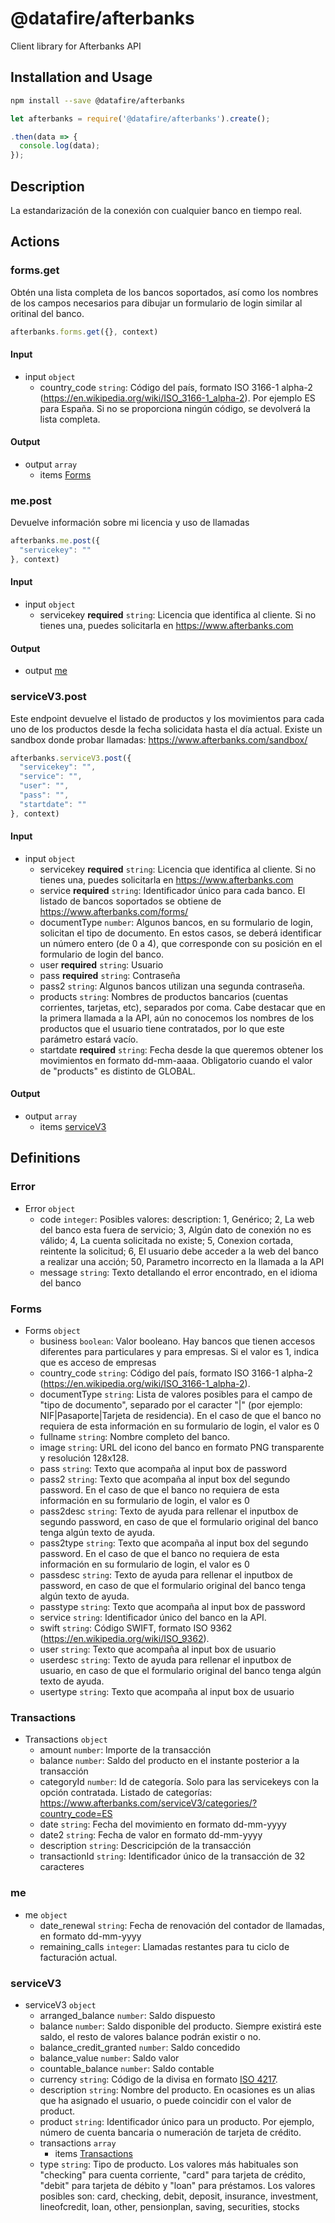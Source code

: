 # @datafire/afterbanks

Client library for Afterbanks API

## Installation and Usage
```bash
npm install --save @datafire/afterbanks
```
```js
let afterbanks = require('@datafire/afterbanks').create();

.then(data => {
  console.log(data);
});
```

## Description

La estandarización de la conexión con cualquier banco en tiempo real.

## Actions

### forms.get
Obtén una lista completa de los bancos soportados, así como los nombres de los campos necesarios para dibujar un formulario de login similar al oritinal del banco.



```js
afterbanks.forms.get({}, context)
```

#### Input
* input `object`
  * country_code `string`: Código del país, formato ISO 3166-1 alpha-2 (https://en.wikipedia.org/wiki/ISO_3166-1_alpha-2). Por ejemplo ES para España. Si no se proporciona ningún código, se devolverá la lista completa.

#### Output
* output `array`
  * items [Forms](#forms)

### me.post
Devuelve información sobre mi licencia y uso de llamadas


```js
afterbanks.me.post({
  "servicekey": ""
}, context)
```

#### Input
* input `object`
  * servicekey **required** `string`: Licencia que identifica al cliente. Si no tienes una, puedes solicitarla en https://www.afterbanks.com

#### Output
* output [me](#me)

### serviceV3.post
Este endpoint devuelve el listado de productos y los movimientos para cada uno de los productos desde la fecha solicidata hasta el día actual. Existe un sandbox donde probar llamadas: https://www.afterbanks.com/sandbox/



```js
afterbanks.serviceV3.post({
  "servicekey": "",
  "service": "",
  "user": "",
  "pass": "",
  "startdate": ""
}, context)
```

#### Input
* input `object`
  * servicekey **required** `string`: Licencia que identifica al cliente. Si no tienes una, puedes solicitarla en https://www.afterbanks.com
  * service **required** `string`: Identificador único para cada banco. El listado de bancos soportados se obtiene de https://www.afterbanks.com/forms/
  * documentType `number`: Algunos bancos, en su formulario de login, solicitan el tipo de documento. En estos casos, se deberá identificar un número entero (de 0 a 4), que corresponde con su posición en el formulario de login del banco.
  * user **required** `string`: Usuario
  * pass **required** `string`: Contraseña
  * pass2 `string`: Algunos bancos utilizan una segunda contraseña.
  * products `string`: Nombres de productos bancarios (cuentas corrientes, tarjetas, etc), separados por coma. Cabe destacar que en la primera llamada a la API, aún no conocemos los nombres de los productos que el usuario tiene contratados, por lo que este parámetro estará vacío.
  * startdate **required** `string`: Fecha desde la que queremos obtener los movimientos en formato dd-mm-aaaa. Obligatorio cuando el valor de "products" es distinto de GLOBAL.

#### Output
* output `array`
  * items [serviceV3](#servicev3)



## Definitions

### Error
* Error `object`
  * code `integer`: Posibles valores: description:  1, Genérico; 2, La web del banco esta fuera de servicio; 3, Algún dato de conexión no es válido; 4, La cuenta solicitada no existe; 5, Conexion cortada, reintente la solicitud; 6, El usuario debe acceder a la web del banco a realizar una acción; 50, Parametro incorrecto en la llamada a la API
  * message `string`: Texto detallando el error encontrado, en el idioma del banco

### Forms
* Forms `object`
  * business `boolean`: Valor booleano. Hay bancos que tienen accesos diferentes para particulares y para empresas. Si el valor es 1, indica que es acceso de empresas
  * country_code `string`: Código del país, formato ISO 3166-1 alpha-2 (https://en.wikipedia.org/wiki/ISO_3166-1_alpha-2).
  * documentType `string`: Lista de valores posibles para el campo de "tipo de documento", separado por el caracter "|" (por ejemplo: NIF|Pasaporte|Tarjeta de residencia). En el caso de que el banco no requiera de esta información en su formulario de login, el valor es 0
  * fullname `string`: Nombre completo del banco.
  * image `string`: URL del icono del banco en formato PNG transparente y resolución 128x128.
  * pass `string`: Texto que acompaña al input box de password
  * pass2 `string`: Texto que acompaña al input box del segundo password. En el caso de que el banco no requiera de esta información en su formulario de login, el valor es 0
  * pass2desc `string`: Texto de ayuda para rellenar el inputbox de segundo password, en caso de que el formulario original del banco tenga algún texto de ayuda.
  * pass2type `string`: Texto que acompaña al input box del segundo password. En el caso de que el banco no requiera de esta información en su formulario de login, el valor es 0
  * passdesc `string`: Texto de ayuda para rellenar el inputbox de password, en caso de que el formulario original del banco tenga algún texto de ayuda.
  * passtype `string`: Texto que acompaña al input box de password
  * service `string`: Identificador único del banco en la API.
  * swift `string`: Código SWIFT, formato ISO 9362 (https://en.wikipedia.org/wiki/ISO_9362).
  * user `string`: Texto que acompaña al input box de usuario
  * userdesc `string`: Texto de ayuda para rellenar el inputbox de usuario, en caso de que el formulario original del banco tenga algún texto de ayuda.
  * usertype `string`: Texto que acompaña al input box de usuario

### Transactions
* Transactions `object`
  * amount `number`: Importe de la transacción
  * balance `number`: Saldo del producto en el instante posterior a la transacción
  * categoryId `number`: Id de categoría. Solo para las servicekeys con la opción contratada. Listado de categorías: https://www.afterbanks.com/serviceV3/categories/?country_code=ES
  * date `string`: Fecha del movimiento en formato dd-mm-yyyy
  * date2 `string`: Fecha de valor en formato dd-mm-yyyy
  * description `string`: Descricipción de la transacción
  * transactionId `string`: Identificador único de la transacción de 32 caracteres

### me
* me `object`
  * date_renewal `string`: Fecha de renovación del contador de llamadas, en formato dd-mm-yyyy
  * remaining_calls `integer`: Llamadas restantes para tu ciclo de facturación actual.

### serviceV3
* serviceV3 `object`
  * arranged_balance `number`: Saldo dispuesto
  * balance `number`: Saldo disponible del producto. Siempre existirá este saldo, el resto de valores balance podrán existir o no.
  * balance_credit_granted `number`: Saldo concedido
  * balance_value `number`: Saldo valor
  * countable_balance `number`: Saldo contable
  * currency `string`: Código de la divisa en formato [ISO 4217](http://en.wikipedia.org/wiki/ISO_4217).
  * description `string`: Nombre del producto. En ocasiones es un alias que ha asignado el usuario, o puede coincidir con el valor de product.
  * product `string`: Identificador único para un producto. Por ejemplo, número de cuenta bancaria o numeración de tarjeta de crédito.
  * transactions `array`
    * items [Transactions](#transactions)
  * type `string`: Tipo de producto. Los valores más habituales son "checking" para cuenta corriente, "card" para tarjeta de crédito, "debit" para tarjeta de débito y "loan" para préstamos. Los valores posibles son: card, checking, debit, deposit, insurance, investment, lineofcredit, loan, other, pensionplan, saving, securities, stocks


